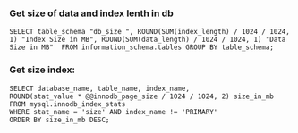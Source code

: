 ### Get size of data and index lenth in db

```
SELECT table_schema "db_size ", ROUND(SUM(index_length) / 1024 / 1024, 1) "Index Size in MB", ROUND(SUM(data_length) / 1024 / 1024, 1) "Data Size in MB"  FROM information_schema.tables GROUP BY table_schema;
```

### Get size index:

```
SELECT database_name, table_name, index_name,
ROUND(stat_value * @@innodb_page_size / 1024 / 1024, 2) size_in_mb
FROM mysql.innodb_index_stats
WHERE stat_name = 'size' AND index_name != 'PRIMARY'
ORDER BY size_in_mb DESC;
```
